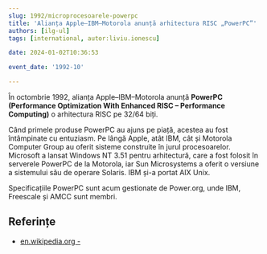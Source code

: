 ```yaml
---
slug: 1992/microprocesoarele-powerpc
title: 'Alianța Apple–IBM–Motorola anunță arhitectura RISC „PowerPC”'
authors: [ilg-ul]
tags: [international, autor:liviu.ionescu]

date: 2024-01-02T10:36:53

event_date: '1992-10'

---
```


În octombrie 1992, alianța Apple–IBM–Motorola anunță **PowerPC
(Performance Optimization With Enhanced RISC – Performance Computing)**
o arhitectura RISC pe 32/64 biți.

<!-- truncate -->

Când primele produse PowerPC au ajuns pe piață, acestea au fost
întâmpinate cu entuziasm. Pe lângă Apple, atât IBM, cât și Motorola
Computer Group au oferit sisteme construite în jurul procesoarelor.
Microsoft a lansat Windows NT 3.51 pentru arhitectură, care a fost
folosit în serverele PowerPC de la Motorola, iar Sun Microsystems
a oferit o versiune a sistemului său de operare Solaris.
IBM și-a portat AIX Unix.

Specificațiile PowerPC sunt acum gestionate de Power.org, unde
IBM, Freescale și AMCC sunt membri.

## Referințe

- [en.wikipedia.org - ](https://en.wikipedia.org/wiki/PowerPC)
